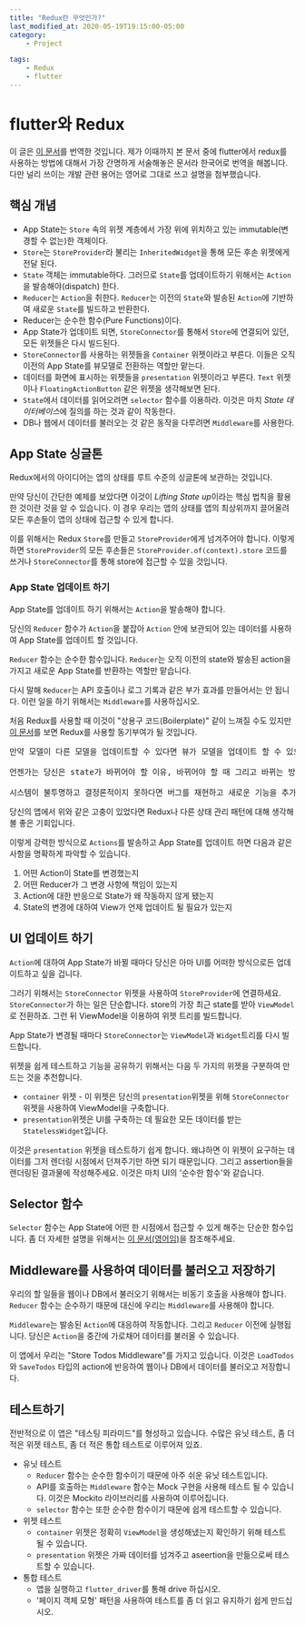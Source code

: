 ```yaml
---
title: "Redux란 무엇인가?"
last_modified_at: 2020-05-19T19:15:00-05:00
category:
    - Project

tags:
    - Redux
    - flutter
---
```


# flutter와 Redux

이 글은 [이 문서](https://gitlab.com/brianegan/flutter_architecture_samples/-/blob/master/example/redux/README.md)를 번역한 것입니다. 제가 이때까지 본 문서 중에 flutter에서 redux를 사용하는 방법에 대해서 가장 간명하게 서술해놓은 문서라 한국어로 번역을 해봅니다. 다만 널리 쓰이는 개발 관련 용어는 영어로 그대로 쓰고 설명을 첨부했습니다.

## 핵심 개념

- App State는 ```Store``` 속의 위젯 계층에서 가장 위에 위치하고 있는 immutable(변경할 수 없는)한 객체이다.
- ```Store```는 ```StoreProvider```라 불리는 ```InheritedWidget```을 통해 모든 후손 위젯에게 전달 된다.
- ```State``` 객체는 immutable하다. 그러므로 ```State```를 업데이트하기 위해서는 ```Action```을 발송해야(dispatch) 한다.
- ```Reducer```는 ```Action```을 취한다. ```Reducer```는 이전의 ```State```와 발송된 ```Action```에 기반하여 새로운 ```State```를 빌드하고 반환한다.
- Reducer는 순수한 함수(Pure Functions)이다.
- App State가 업데이트 되면, ```StoreConnector```를 통해서 ```Store```에 연결되어 있던, 모든 위젯들은 다시 빌드된다.
- ```StoreConnector```를 사용하는 위젯들을 ```Container``` 위젯이라고 부른다. 이들은 오직 이전의 App State를 뷰모델로 전환하는 역할만 맡는다.
- 데이터를 화면에 표시하는 위젯들을 ```presentation``` 위젯이라고 부른다. ```Text``` 위젯이나 ```FloatingActionButton``` 같은 위젯을 생각해보면 된다.
- ```State```에서 데이터를 읽어오려면 ```selector``` 함수를 이용하라. 이것은 마치 *State 데이터베이스*에 질의를 하는 것과 같이 작동한다.
- DB나 웹에서 데이터를 불러오는 것 같은 동작을 다루려면 ```Middleware```를 사용한다.

## App State 싱글톤

Redux에서의 아이디어는 앱의 상태를 루트 수준의 싱글톤에 보관하는 것입니다.

만약 당신이 간단한 예제를 보았다면 이것이 *Lifting State up*이라는 핵심 법칙을 활용한 것이란 것을 알 수 있습니다. 이 경우 우리는 앱의 상태를 앱의 최상위까지 끌어올려 모든 후손들이 앱의 상태에 접근할 수 있게 합니다.

이를 위해서는 Redux ```Store```를 만들고 ```StoreProvider```에게 넘겨주어야 합니다. 이렇게 하면 ```StoreProvider```의 모든 후손들은 ```StoreProvider.of(context).store``` 코드를 쓰거나 ```StoreConnector```를 통해 store에 접근할 수 있을 것입니다.

### App State 업데이트 하기

App State를 업데이트 하기 위해서는 ```Action```을 발송해야 합니다.

당신의 ```Reducer``` 함수가 ```Action```을 붙잡아 ```Action``` 안에 보관되어 있는 데이터를 사용하여 App State를 업데이트 할 것입니다.

```Reducer``` 함수는 순수한 함수입니다. ```Reducer```는 오직 이전의 state와 발송된 action을 가지고 새로운 App State를 반환하는 역할만 맡습니다.

다시 말해 ```Reducer```는 API 호출이나 로그 기록과 같은 부가 효과를 만들어서는 안 됩니다. 이런 일을 하기 위해서는 ```Middleware```를 사용하십시오.

처음 Redux를 사용할 때 이것이 "상용구 코드(Boilerplate)" 같이 느껴질 수도 있지만 [이 문서](http://redux.js.org/)를 보면 Redux를 사용할 동기부여가 될 것입니다.

<pre>
만약 모델이 다른 모델을 업데이트할 수 있다면 뷰가 모델을 업데이트 할 수 있으며 이것은 또 다른 모델을 업데이트 할 수 있고 이것은 결국 또 다른 뷰의 업데이트를 초래할지도 모른다.

언젠가는 당신은 state가 바뀌어야 할 이유, 바뀌어야 할 때 그리고 바뀌는 방법을 통제할 수 없게 됨으로써 당신 앱에서 무슨 일이 일어나고 있는지에 대해 이해하지 못하게 될 것이다.

시스템이 불투명하고 결정론적이지 못하다면 버그를 재현하고 새로운 기능을 추가하기가 매우 힘들다.
</pre>

당신의 앱에서 위와 같은 고충이 있었다면 Redux나 다른 상태 관리 패턴에 대해 생각해볼 좋은 기회입니다.

이렇게 강력한 방식으로 ```Actions```를 발송하고 App State를 업데이트 하면 다음과 같은 사항을 명확하게 파악할 수 있습니다.

1. 어떤 Action이 State를 변경했는지
2. 어떤 Reducer가 그 변경 사항에 책임이 있는지
3. Action에 대한 반응으로 State가 왜 작동하지 않게 됐는지
4. State의 변경에 대하여 View가 언제 업데이트 될 필요가 있는지

## UI 업데이트 하기

```Action```에 대하여 App State가 바뀔 때마다 당신은 아마 UI를 어떠한 방식으로든 업데이트하고 싶을 겁니다.

그러기 위해서는 ```StoreConnector``` 위젯을 사용하여 ```StoreProvider```에 연결하세요. ```StoreConnector```가 하는 일은 단순합니다. store의 가장 최근 state를 받아 ```ViewModel```로 전환하죠. 그런 뒤 ViewModel을 이용하여 위젯 트리를 빌드합니다.

App State가 변경될 때마다 ```StoreConnector```는 ```ViewModel```과 ```Widget```트리를 다시 빌드합니다.

위젯을 쉽게 테스트하고 기능을 공유하기 위해서는 다음 두 가지의 위젯을 구분하여 만드는 것을 추천합니다.

- ```container``` 위젯 - 이 위젯은 당신의 ```presentation```위젯을 위해 ```StoreConnector``` 위젯을 사용하여 ViewModel을 구축합니다.
- ```presentation```위젯은 UI를 구축하는 데 필요한 모든 데이터를 받는 ```StatelessWidget```입니다.

이것은 ```presentation``` 위젯을 테스트하기 쉽게 합니다. 왜냐하면 이 위젯이 요구하는 데이터를 그저 렌더링 시점에서 던져주기만 하면 되기 때문입니다. 그리고 assertion들을 렌더링된 결과물에 작성해주세요. 이것은 마치 UI의 '순수한 함수'와 같습니다.

## Selector 함수

```Selector``` 함수는 App State에 어떤 한 시점에서 접근할 수 있게 해주는 단순한 함수입니다. 좀 더 자세한 설명을 위해서는 [이 문서(영어임)](https://pub.dartlang.org/packages/reselect)을 참조해주세요.

## Middleware를 사용하여 데이터를 불러오고 저장하기

우리의 할 일들을 웹이나 DB에서 불러오기 위해서는 비동기 호출을 사용해야 합니다. ```Reducer``` 함수는 순수하기 때문에 대신에 우리는 ```Middleware```를 사용해야 합니다.

```Middleware```는 발송된 ```Action```에 대응하여 작동합니다. 그리고 ```Reducer``` 이전에 실행됩니다. 당신은 ```Action```을 중간에 가로채어 데이터를 불러올 수 있습니다.

이 앱에서 우리는 "Store Todos Middleware"를 가지고 있습니다. 이것은 ```LoadTodos```와 ```SaveTodos``` 타입의 action에 반응하여 웹이나 DB에서 데이터를 불러오고 저장합니다.

## 테스트하기

전반적으로 이 앱은 "테스팅 피라미드"를 형성하고 있습니다. 수많은 유닛 테스트, 좀 더 적은 위젯 테스트, 좀 더 적은 통합 테스트로 이루어져 있죠.

- 유닛 테스트
  - ```Reducer``` 함수는 순수한 함수이기 때문에 아주 쉬운 유닛 테스트입니다.
  - API를 호출하는 ```Middleware``` 함수는 Mock 구현을 사용해 테스트 될 수 있습니다. 이것은 Mockito 라이브러리를 사용하여 이루어집니다.
  - ```selector``` 함수는 또한 순수한 함수이기 때문에 쉽게 테스트할 수 있습니다.
- 위젯 테스트
  - ```container``` 위젯은 정확히 ```ViewModel```을 생성해냈는지 확인하기 위해 테스트 될 수 있습니다.
  - ```presentation``` 위젯은 가짜 데이터를 넘겨주고 aseertion을 만듦으로써 테스트할 수 있습니다.
- 통합 테스트
  - 앱을 실행하고 ```flutter_driver```를 통해 drive 하십시오.
  - '페이지 객체 모형' 패턴을 사용하여 테스트를 좀 더 읽고 유지하기 쉽게 만드십시오.